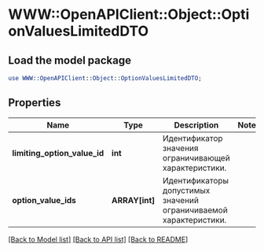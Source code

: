 # WWW::OpenAPIClient::Object::OptionValuesLimitedDTO

## Load the model package
```perl
use WWW::OpenAPIClient::Object::OptionValuesLimitedDTO;
```

## Properties
Name | Type | Description | Notes
------------ | ------------- | ------------- | -------------
**limiting_option_value_id** | **int** | Идентификатор значения ограничивающей характеристики. | 
**option_value_ids** | **ARRAY[int]** | Идентификаторы допустимых значений ограничиваемой характеристики.  | 

[[Back to Model list]](../README.md#documentation-for-models) [[Back to API list]](../README.md#documentation-for-api-endpoints) [[Back to README]](../README.md)


